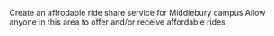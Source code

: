 Create an affrodable ride share service for Middlebury campus 
Allow anyone in this area to offer and/or receive affordable rides 
